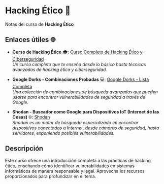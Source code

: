 # Hacking Ético 🔐

Notas del curso de **Hacking Ético**

## Enlaces útiles 🌐

- **Curso de Hacking Ético** 🎓: [Curso Completo de Hacking Ético y Ciberseguridad](https://www.udemy.com/course/curso-completo-de-hacking-etico-y-ciberseguridad)  
  _Un curso completo que te enseña desde lo básico hasta técnicas avanzadas de hacking ético y ciberseguridad._

- **Google Dorks - Combinaciones Probadas** 💻: [Google Dorks - Lista Completa](https://www.exploit-db.com/google-hacking-database)  
  _Una colección de combinaciones de búsqueda avanzadas que pueden usarse para encontrar vulnerabilidades de seguridad a través de Google._

- **Shodan - Buscador como Google para Dispositivos IoT (Internet de las Cosas)** 🌐: [Shodan](https://www.shodan.io/)  
  _Shodan es un motor de búsqueda especializado en encontrar dispositivos conectados a Internet, desde cámaras de seguridad, hasta servidores, exponiendo posibles vulnerabilidades._

## Descripción

Este curso ofrece una introducción completa a las prácticas de hacking ético, enseñando cómo identificar vulnerabilidades en sistemas informáticos de manera responsable y legal. Aprovecha los recursos proporcionados para profundizar en el tema.
